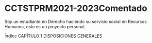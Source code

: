 # CCTSTPRM2021-2023Comentado
Soy un estudiante en Derecho haciendo su servicio social en Recursos Humanos, esto es un proyecto personal.

Índice
[CAPÍTULO 1 DISPOSICIONES GENERALES](capitulo1/indice.md)
